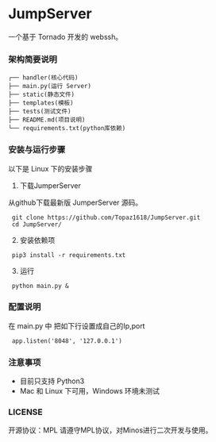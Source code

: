 # JumpServer
一个基于 Tornado 开发的 webssh。

### 架构简要说明
```
┌── handler(核心代码)
├── main.py(运行 Server)
├── static(静态文件)
├── templates(模板)
├── tests(测试文件)
├── README.md(项目说明)
└── requirements.txt(python库依赖)
```

### 安装与运行步骤
以下是 Linux 下的安装步骤

1. 下载JumperServer

从github下载最新版 JumperServer 源码。
```
 git clone https://github.com/Topaz1618/JumpServer.git
 cd JumpServer/
```

2. 安装依赖项
```
 pip3 install -r requirements.txt
```
3. 运行
```
 python main.py &
```

### 配置说明

在 main.py 中 把如下行设置成自己的Ip,port
```
 app.listen('8048', '127.0.0.1')
```


### 注意事项
- 目前只支持 Python3
- Mac 和 Linux 下可用，Windows 环境未测试


### LICENSE
开源协议：MPL
请遵守MPL协议，对Minos进行二次开发与使用。

